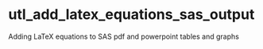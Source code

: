 # utl_add_latex_equations_sas_output
Adding LaTeX equations to SAS pdf and powerpoint tables and graphs
